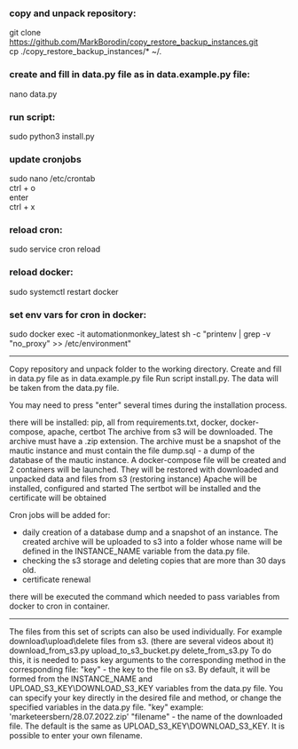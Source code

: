 ### copy and unpack repository:   
git clone https://github.com/MarkBorodin/copy_restore_backup_instances.git   
cp ./copy_restore_backup_instances/* ~/.   

### create and fill in data.py file as in data.example.py file:   
nano data.py
  
### run script:   
sudo python3 install.py   

### update cronjobs
sudo nano /etc/crontab   
ctrl + o   
enter   
ctrl + x   

### reload cron:   
sudo service cron reload

### reload docker:   
sudo systemctl restart docker

### set env vars for cron in docker:   
sudo docker exec -it automationmonkey_latest sh -c "printenv | grep -v "no_proxy" >> /etc/environment"

***

Copy repository and unpack folder to the working directory.
Create and fill in data.py file as in data.example.py file
Run script install.py.
The data will be taken from the data.py file.

You may need to press "enter" several times during the installation process.

there will be installed: pip, all from requirements.txt, docker, docker-compose, apache, certbot
The archive from s3 will be downloaded. The archive must have a .zip extension. The archive must be a snapshot of the mautic instance and must contain the file dump.sql - a dump of the database of the mautic instance.
A docker-compose file will be created and 2 containers will be launched. They will be restored with downloaded and unpacked data and files from s3 (restoring instance)
Apache will be installed, configured and started
The sertbot will be installed and the certificate will be obtained

Cron jobs will be added for:
- daily creation of a database dump and a snapshot of an instance. The created archive will be uploaded to s3 into a folder whose name will be defined in the INSTANCE_NAME variable from the data.py file.
- checking the s3 storage and deleting copies that are more than 30 days old.
- certificate renewal

there will be executed the command which needed to pass variables from docker to cron in container.

***

The files from this set of scripts can also be used individually. For example download\upload\delete files from s3. (there are several videos about it)
download_from_s3.py
upload_to_s3_bucket.py
delete_from_s3.py
To do this, it is needed to pass key arguments to the corresponding method in the corresponding file:
"key" - the key to the file on s3. By default, it will be formed from the INSTANCE_NAME and UPLOAD_S3_KEY\DOWNLOAD_S3_KEY variables from the data.py file. You can specify your key directly in the desired file and method, or change the specified variables in the data.py file. "key" example: 'marketeersbern/28.07.2022.zip'
"filename" - the name of the downloaded file. The default is the same as UPLOAD_S3_KEY\DOWNLOAD_S3_KEY. It is possible to enter your own filename.




